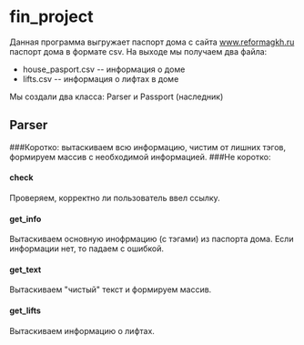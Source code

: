 # fin_project
Данная программа выгружает паспорт дома с сайта www.reformagkh.ru паспорт дома в формате csv. На выходе мы получаем два файла:
+ house_pasport.csv -- информация о доме
+ lifts.csv -- информация о лифтах в доме

Мы создали два класса: Parser и Passport (наследник)
## Parser
###Коротко: вытаскиваем всю информацию, чистим от лишних тэгов, формируем массив с необходимой информацией.
###Не коротко:
#### check
Проверяем, корректно ли пользователь ввел ссылку.
#### get_info
Вытаскиваем основную инофрмацию (с тэгами) из паспорта дома. Если информации нет, то падаем с ошибкой.
#### get_text
Вытаскиваем "чистый" текст и формируем массив.
#### get_lifts
Вытаскиваем информацию о лифтах.




